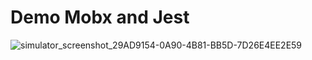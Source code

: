# Demo Mobx and Jest
![simulator_screenshot_29AD9154-0A90-4B81-BB5D-7D26E4EE2E59](https://user-images.githubusercontent.com/29300612/190923302-89e997ed-c833-41a2-a08f-cb21b25b8fe7.png)
